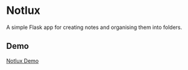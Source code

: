 # Notlux
A simple Flask app for creating notes and organising them into folders.


## Demo

[Notlux Demo](https://user-images.githubusercontent.com/69689414/189546560-e75c18a1-5a82-4a8d-88c1-81d750696145.mov)

